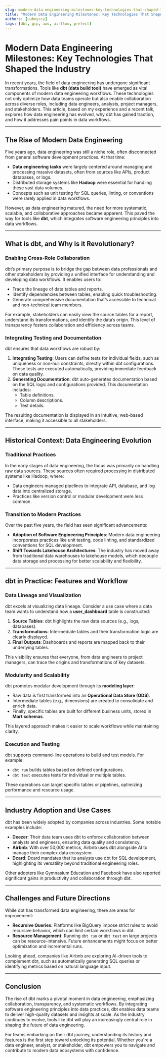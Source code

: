 ```yaml
---
slug: modern-data-engineering-milestones-key-technologies-that-shaped-the-industry
title: "Modern Data Engineering Milestones: Key Technologies That Shaped the Industry"
authors: [uuboyscy]
tags: [dbt, gcp, aws, airflow, prefect]
---
```


# Modern Data Engineering Milestones: Key Technologies That Shaped the Industry

In recent years, the field of data engineering has undergone significant transformations. Tools like **dbt (data build tool)** have emerged as vital components of modern data engineering workflows. These technologies not only optimize how data teams operate but also enable collaboration across diverse roles, including data engineers, analysts, project managers, and stakeholders. This article, based on my experience and a recent talk, explores how data engineering has evolved, why dbt has gained traction, and how it addresses pain points in data workflows.

<!-- truncate -->

---

## The Rise of Modern Data Engineering

Five years ago, data engineering was still a niche role, often disconnected from general software development practices. At that time:

- **Data engineering tasks** were largely centered around managing and processing massive datasets, often from sources like APIs, product databases, or logs.
- Distributed storage systems like **Hadoop** were essential for handling these vast data volumes.
- Concepts such as unit testing for SQL queries, linting, or conventions were rarely applied in data workflows.

However, as data engineering matured, the need for more systematic, scalable, and collaborative approaches became apparent. This paved the way for tools like **dbt**, which integrates software engineering principles into data workflows.

---

## What is dbt, and Why is it Revolutionary?

### Enabling Cross-Role Collaboration

dbt’s primary purpose is to bridge the gap between data professionals and other stakeholders by providing a unified interface for understanding and developing data workflows. It enables users to:

- Trace the lineage of data tables and reports.
- Identify dependencies between tables, enabling quick troubleshooting.
- Generate comprehensive documentation that’s accessible to technical and non-technical team members.

For example, stakeholders can easily view the source tables for a report, understand its transformations, and identify the data’s origin. This level of transparency fosters collaboration and efficiency across teams.

### Integrating Testing and Documentation

dbt ensures that data workflows are robust by:

1. **Integrating Testing**: Users can define tests for individual fields, such as uniqueness or non-null constraints, directly within dbt configurations. These tests are executed automatically, providing immediate feedback on data quality.
2. **Generating Documentation**: dbt auto-generates documentation based on the SQL logic and configurations provided. This documentation includes:
   - Table definitions.
   - Column descriptions.
   - Test details.

The resulting documentation is displayed in an intuitive, web-based interface, making it accessible to all stakeholders.

---

## Historical Context: Data Engineering Evolution

### Traditional Practices

In the early stages of data engineering, the focus was primarily on handling raw data sources. These sources often required processing in distributed systems like Hadoop, where:

- Data engineers managed pipelines to integrate API, database, and log data into centralized storage.
- Practices like version control or modular development were less common.

### Transition to Modern Practices

Over the past five years, the field has seen significant advancements:

- **Adoption of Software Engineering Principles**: Modern data engineering incorporates practices like unit testing, code linting, and standardized conventions for SQL development.
- **Shift Towards Lakehouse Architectures**: The industry has moved away from traditional data warehouses to lakehouse models, which decouple data storage and processing for better scalability and flexibility.

---

## dbt in Practice: Features and Workflow

### Data Lineage and Visualization

dbt excels at visualizing data lineage. Consider a use case where a data team wants to understand how a **user_dashboard** table is constructed:

1. **Source Tables**: dbt highlights the raw data sources (e.g., logs, databases).
2. **Transformations**: Intermediate tables and their transformation logic are clearly displayed.
3. **Final Outputs**: Dashboards and reports are mapped back to their underlying tables.

This visibility ensures that everyone, from data engineers to project managers, can trace the origins and transformations of key datasets.

### Modularity and Scalability

dbt promotes modular development through its **modeling layer**:

- Raw data is first transformed into an **Operational Data Store (ODS)**.
- Intermediate tables (e.g., dimensions) are created to consolidate and enrich data.
- Finally, specific tables are built for different business units, stored in **Mart schemas**.

This layered approach makes it easier to scale workflows while maintaining clarity.

### Execution and Testing

dbt supports command-line operations to build and test models. For example:

- `dbt run` builds tables based on defined configurations.
- `dbt test` executes tests for individual or multiple tables.

These operations can target specific tables or pipelines, optimizing performance and resource usage.

---

## Industry Adoption and Use Cases

dbt has been widely adopted by companies across industries. Some notable examples include:

- **Deezer**: Their data team uses dbt to enforce collaboration between analysts and engineers, ensuring data quality and consistency.
- **Airbnb**: With over 50,000 metrics, Airbnb uses dbt alongside AI to manage their complex data ecosystem.
- **Dcard**: Dcard mandates that its analysts use dbt for SQL development, highlighting its versatility beyond traditional engineering roles.

Other adopters like Gymnasium Education and Facebook have also reported significant gains in productivity and collaboration through dbt.

---

## Challenges and Future Directions

While dbt has transformed data engineering, there are areas for improvement:

- **Recursive Queries**: Platforms like BigQuery impose strict rules to avoid recursive behavior, which can limit certain workflows in dbt.
- **Resource Management**: Running `dbt run` or `dbt test` on large projects can be resource-intensive. Future enhancements might focus on better optimization and incremental runs.

Looking ahead, companies like Airbnb are exploring AI-driven tools to complement dbt, such as automatically generating SQL queries or identifying metrics based on natural language input.

---

## Conclusion

The rise of dbt marks a pivotal moment in data engineering, emphasizing collaboration, transparency, and systematic workflows. By integrating software engineering principles into data practices, dbt enables data teams to deliver high-quality datasets and insights at scale. As the industry continues to evolve, tools like dbt will play an increasingly central role in shaping the future of data engineering.

For teams embarking on their dbt journey, understanding its history and features is the first step toward unlocking its potential. Whether you're a data engineer, analyst, or stakeholder, dbt empowers you to navigate and contribute to modern data ecosystems with confidence.

